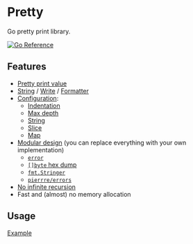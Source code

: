# Pretty

Go pretty print library.

[![Go Reference](https://pkg.go.dev/badge/github.com/pierrre/pretty.svg)](https://pkg.go.dev/github.com/pierrre/pretty)

## Features

- [Pretty print value](https://pkg.go.dev/github.com/pierrre/pretty#example-package)
- [String](https://pkg.go.dev/github.com/pierrre/pretty#String) / [Write](https://pkg.go.dev/github.com/pierrre/pretty#Write) / [Formatter](https://pkg.go.dev/github.com/pierrre/pretty#Formatter)
- [Configuration](https://pkg.go.dev/github.com/pierrre/pretty#CommonValueWriter):
  - [Indentation](https://pkg.go.dev/github.com/pierrre/pretty#Config)
  - [Max depth](https://pkg.go.dev/github.com/pierrre/pretty#MaxDepthValueWriter)
  - [String](https://pkg.go.dev/github.com/pierrre/pretty#StringValueWriter)
  - [Slice](https://pkg.go.dev/github.com/pierrre/pretty#SliceValueWriter)
  - [Map](https://pkg.go.dev/github.com/pierrre/pretty#MapValueWriter)
- [Modular design](https://pkg.go.dev/github.com/pierrre/pretty#ValueWriter) (you can replace everything with your own implementation)
  - [`error`](https://pkg.go.dev/github.com/pierrre/pretty#ErrorValueWriter)
  - [`[]byte` hex dump](https://pkg.go.dev/github.com/pierrre/pretty#BytesHexDumpValueWriter)
  - [`fmt.Stringer`](https://pkg.go.dev/github.com/pierrre/pretty#StringerValueWriter)
  - [`pierrre/errors`](https://pkg.go.dev/github.com/pierrre/pretty/ext/pierrreerrors)
- [No infinite recursion](https://pkg.go.dev/github.com/pierrre/pretty#RecursionValueWriter)
- Fast and (almost) no memory allocation

## Usage

[Example](https://pkg.go.dev/github.com/pierrre/pretty#example-package)
